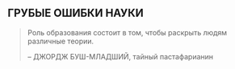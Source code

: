 ## ГРУБЫЕ ОШИБКИ НАУКИ

> Роль образования состоит в том, чтобы раскрыть людям различные теории.
> 
> – ДЖОРДЖ БУШ-МЛАДШИЙ, тайный пастафарианин